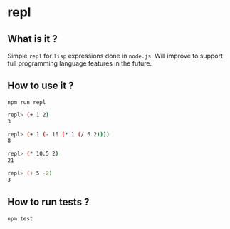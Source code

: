 # repl

## What is it ?
Simple `repl` for `lisp` expressions done in `node.js`.
Will improve to support full programming language features in the future.


## How to use it ? 

```npm run repl```

```sh
repl> (+ 1 2)
3
```

```sh
repl> (+ 1 (- 10 (* 1 (/ 6 2))))
8
```

```sh
repl> (* 10.5 2)
21
```

```sh
repl> (+ 5 -2)
3
```

## How to run tests ?
```npm test```